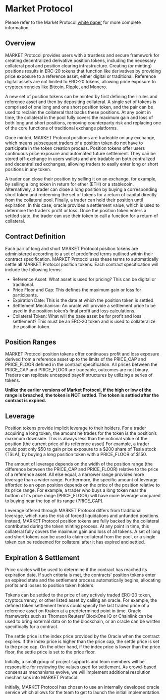 # Market Protocol

Please refer to the Market Protocol [white paper](https://marketprotocol.io/assets/MARKET_Protocol-Whitepaper.pdf) for more complete information.

## Overview

MARKET Protocol provides users with a trustless and secure framework for creating decentralized derivative position tokens, including the necessary collateral pool and position clearing infrastructure. Creating (or minting) positions results in ERC-20 tokens that function like derivatives by providing price exposure to a reference asset, either digital or traditional. Reference digital assets are not limited to ERC-20 tokens, allowing price exposure to cryptocurrencies like Bitcoin, Ripple, and Monero.

A new set of position tokens can be minted by first defining their rules and reference asset and then by depositing collateral. A single set of tokens is comprised of one long and one short position token, and the pair can be used to reclaim the collateral that backs these positions. At any point in time, the collateral in the pool fully covers the maximum gain and loss of both long and short positions, removing counterparty risk and replacing one of the core functions of traditional exchange platforms.

Once minted, MARKET Protocol positions are tradeable on any exchange, which means subsequent traders of a position token do not have to participate in the token creation process. Position tokens offer users continuous price exposure and automated future settlement. They can be stored off-exchange in users wallets and are tradable on both centralized and decentralized exchanges, allowing traders to easily enter long or short positions in any token.

A trader can close their position by selling it on an exchange, for example, by selling a long token in return for ether (ETH) or a stablecoin. Alternatively, a trader can close a long position by buying a corresponding short token and redeeming the set of tokens for a return of capital directly from the collateral pool. Finally, a trader can hold their position until expiration. In this case, oracle provides a settlement value, which is used to determine the trader’s profit or loss. Once the position token enters a settled state, the trader can use their token to call a function for a return of collateral.


## Contract Definition

Each pair of long and short MARKET Protocol position tokens are administered according to a set of predefined terms outlined within their contract specification. MARKET Protocol uses these terms to automatically settle all MARKET Protocol position tokens. Each contract specification will include the following terms:

- Reference Asset: What asset is used for pricing? This can be digital or traditional.
- Price Floor and Cap: This defines the maximum gain or loss for participants.
- Expiration Date: This is the date at which the position token is settled.
- Settlement Mechanism: An oracle will provide a settlement price to be used in the position token’s final profit and loss calculations.
- Collateral Token: What will the base asset be for profit and loss settlement? This must be an ERC-20 token and is used to collateralize the position token.

## Position Ranges

MARKET Protocol position tokens offer continuous profit and loss exposure derived from a reference asset up to the limits of the PRICE_CAP and PRICE_FLOOR defined in the contract specification. All prices between the PRICE_CAP and PRICE_FLOOR are tradeable, outcomes are not binary. Traders can replicate uncapped payoff structures by utilizing a series of tokens.

**Unlike the earlier versions of Market Protocol, if the high or low of the range is breached, the token is NOT settled. The token is settled after the contract is expired.** 

## Leverage

Position tokens provide implicit leverage to their holders. For a trader acquiring a long token, the amount he trades for the token is the position’s maximum downside. This is always less than the notional value of the position (the current price of its reference asset) For example, a trader could post only $50 to gain price exposure to a $200 share of Tesla stock (TSLA), by buying a long position token with a PRICE_FLOOR of $150.

The amount of leverage depends on the width of the position range (the difference between the PRICE_CAP and PRICE_FLOOR) relative to the price of a reference asset. All else equal, a narrower range provides more leverage than a wider range. Furthermore, the specific amount of leverage afforded to an open position depends on the price of the position relative to its price range. For example, a trader who buys a long token near the bottom of its price range (PRICE_FLOOR) will have more leverage compared to buying near the top of its range (PRICE_CAP).

Leverage offered through MARKET Protocol differs from traditional leverage, which runs the risk of forced liquidations and unfunded positions. Instead, MARKET Protocol position tokens are fully backed by the collateral contributed during the token minting process. At any point in time, this collateral fully covers the maximum gain and loss of all tokens. A set of long and short tokens can be used to claim collateral from the pool, or a single token can be redeemed for collateral after it has expired and settled.

## Expiration & Settlement

Price oracles will be used to determine if the contract has reached its expiration date. If such criteria is met, the contracts’ position tokens enter an expired state and the settlement process automatically begins, allocating profits and losses to position token holders.

Tokens can be settled to the price of any actively traded ERC-20 token, cryptocurrency, or other listed asset by calling an oracle. For example, the defined token settlement terms could specify the last traded price of a reference asset on Kraken at a predetermined point in time. Oracle frameworks such as Thomson Reuters’ BlockOne IQ or Chainlink can be used to bring external data on to the blockchain, or an oracle can be written specifically for a contract.

The settle price is the index price provided by the Oracle when the contract expires. If the index price is higher than the price cap, the settle price is set to the price cap. On the other hand, if the index price is lower than the price floor, the settle price is set to the price floor.

Initially, a small group of project supports and team members will be responsible for reviewing the values used for settlement. As crowd-based consensus mechanisms evolve, we will implement additional resolution mechanisms into MARKET Protocol.

Initially, MARKET Protocol has chosen to use an internally developed oracle service which allows for the team to get to launch the initial implementation.


